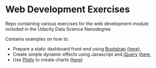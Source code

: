 # Web Development Exercises
Repo containing various exercises for the web development module included in the Udacity Data Science Nanodegree

Contains examples on how to:
* Prepare a static dashboard front-end using [Bootstrap](https://getbootstrap.com/) ([here](Bootstrap_Exercise)),
* Create simple dynamic effects using Javascript and [jQuery](https://api.jquery.com/) ([here](Jquery_Exercise),
* Use [Plotly](https://plotly.com/) to create charts ([here](Plotly_Exercise))
